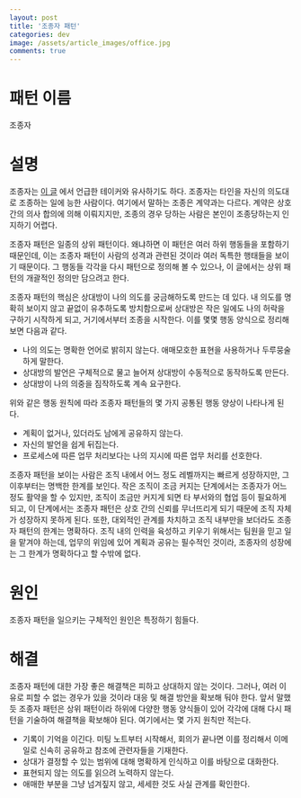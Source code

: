 ```yaml
---
layout: post
title: '조종자 패턴'
categories: dev
image: /assets/article_images/office.jpg
comments: true
---
```


# 패턴 이름
조종자

# 설명
조종자는 [이 글](https://gsong.pe.kr/life/2017/05/14/%ED%85%8C%EC%9D%B4%EC%BB%A4.html) 에서 언급한 테이커와 유사하기도 하다. 조종자는 타인을 자신의 의도대로 조종하는 일에 능한 사람이다. 여기에서 말하는 조종은 계약과는 다르다. 계약은 상호 간의 의사 합의에 의해 이뤄지지만, 조종의 경우 당하는 사람은 본인이 조종당하는지 인지하기 어렵다.

조종자 패턴은 일종의 상위 패턴이다. 왜냐하면 이 패턴은 여러 하위 행동들을 포함하기 때문인데, 이는 조종자 패턴이 사람의 성격과 관련된 것이라 여러 독특한 행태들을 보이기 때문이다. 그 행동들 각각을 다시 패턴으로 정의해 볼 수 있으나, 이 글에서는 상위 패턴의 개괄적인 정의만 담으려고 한다.

조종자 패턴의 핵심은 상대방이 나의 의도를 궁금해하도록 만드는 데 있다. 내 의도를 명확히 보이지 않고 끝없이 유추하도록 방치함으로써 상대방은 작은 일에도 나의 허락을 구하기 시작하게 되고, 거기에서부터 조종을 시작한다. 이를 몇몇 행동 양식으로 정리해 보면 다음과 같다.

* 나의 의도는 명확한 언어로 밝히지 않는다. 애매모호한 표현을 사용하거나 두루뭉술하게 말한다.
* 상대방의 발언은 구체적으로 물고 늘어져 상대방이 수동적으로 동작하도록 만든다.
* 상대방이 나의 의중을 짐작하도록 계속 요구한다.
  
위와 같은 행동 원칙에 따라 조종자 패턴들의 몇 가지 공통된 행동 양상이 나타나게 된다.

* 계획이 없거나, 있더라도 남에게 공유하지 않는다.
* 자신의 발언을 쉽게 뒤집는다.
* 프로세스에 따른 업무 처리보다는 나의 지시에 따른 업무 처리를 선호한다.

조종자 패턴을 보이는 사람은 조직 내에서 어느 정도 레벨까지는 빠르게 성장하지만, 그 이후부터는 명백한 한계를 보인다. 작은 조직이 조금 커지는 단계에서는 조종자가 어느 정도 활약을 할 수 있지만, 조직이 조금만 커지게 되면 타 부서와의 협업 등이 필요하게 되고, 이 단계에서는 조종자 패턴은 상호 간의 신뢰를 무너뜨리게 되기 때문에 조직 자체가 성장하지 못하게 된다. 또한, 대외적인 관계를 차치하고 조직 내부만을 보더라도 조종자 패턴의 한계는 명확하다. 조직 내의 인력을 육성하고 키우기 위해서는 팀원을 믿고 일을 맡겨야 하는데, 업무의 위임에 있어 계획과 공유는 필수적인 것이라, 조종자의 성장에는 그 한계가 명확하다고 할 수밖에 없다.

# 원인
조종자 패턴을 일으키는 구체적인 원인은 특정하기 힘들다.

# 해결
조종자 패턴에 대한 가장 좋은 해결책은 피하고 상대하지 않는 것이다. 그러나, 여러 이유로 피할 수 없는 경우가 있을 것이라 대응 및 해결 방안을 확보해 둬야 한다. 앞서 말했듯 조종자 패턴은 상위 패턴이라 하위에 다양한 행동 양식들이 있어 각각에 대해 다시 패턴을 기술하여 해결책을 확보해야 된다. 여기에서는 몇 가지 원칙만 적는다.

* 기록이 기억을 이긴다. 미팅 노트부터 시작해서, 회의가 끝나면 이를 정리해서 이메일로 신속히 공유하고 참조에 관련자들을 기재한다.
* 상대가 결정할 수 있는 범위에 대해 명확하게 인식하고 이를 바탕으로 대화한다.
* 표현되지 않는 의도를 읽으려 노력하지 않는다.
* 애매한 부분을 그냥 넘겨짚지 않고, 세세한 것도 사실 관계를 확인한다.
